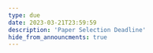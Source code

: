 ```yaml
---
type: due
date: 2023-03-21T23:59:59
description: 'Paper Selection Deadline'
hide_from_announcments: true
---
```

